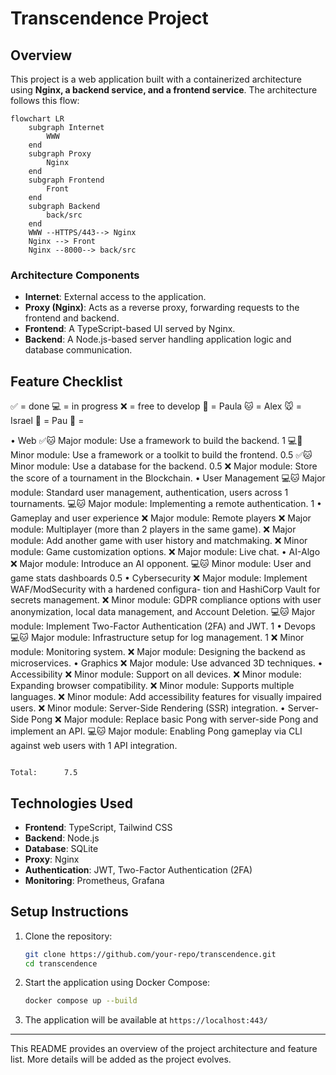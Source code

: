 # Transcendence Project

## Overview
This project is a web application built with a containerized architecture using **Nginx, a backend service, and a frontend service**. The architecture follows this flow:

```mermaid
flowchart LR
    subgraph Internet
        WWW
    end
    subgraph Proxy
        Nginx
    end
    subgraph Frontend
        Front
    end
    subgraph Backend
        back/src
    end
    WWW --HTTPS/443--> Nginx
    Nginx --> Front
    Nginx --8000--> back/src   
```

### **Architecture Components**
- **Internet**: External access to the application.
- **Proxy (Nginx)**: Acts as a reverse proxy, forwarding requests to the frontend and backend.
- **Frontend**: A TypeScript-based UI served by Nginx.
- **Backend**: A Node.js-based server handling application logic and database communication.

## **Feature Checklist**
✅  = done
💻  = in progress
❌  = free to develop
🐶  = Paula
🐱  = Alex
🐭  = Israel
🐹  = Pau
🐰  = 


• Web
    ✅🐱 Major module: Use a framework to build the backend.                           1
    💻🐶 Minor module: Use a framework or a toolkit to build the frontend.             0.5
    ✅🐱 Minor module: Use a database for the backend.                                 0.5
    ❌ Major module: Store the score of a tournament in the Blockchain.
• User Management
    💻🐱 Major module: Standard user management, authentication, users across          1
        tournaments.
    💻🐱 Major module: Implementing a remote authentication.                           1 
• Gameplay and user experience
    ❌ Major module: Remote players
    ❌ Major module: Multiplayer (more than 2 players in the same game).
    ❌ Major module: Add another game with user history and matchmaking.
    ❌ Minor module: Game customization options.
    ❌ Major module: Live chat.
• AI-Algo
    ❌ Major module: Introduce an AI opponent.
    💻🐱 Minor module: User and game stats dashboards                                   0.5
• Cybersecurity
    ❌ Major module: Implement WAF/ModSecurity with a hardened configura-
        tion and HashiCorp Vault for secrets management.
    ❌ Minor module: GDPR compliance options with user anonymization, local
        data management, and Account Deletion.
    💻🐱 Major module: Implement Two-Factor Authentication (2FA) and JWT.               1
• Devops
    💻🐱 Major module: Infrastructure setup for log management.                         1
    ❌ Minor module: Monitoring system.
    ❌ Major module: Designing the backend as microservices.
• Graphics
    ❌ Major module: Use advanced 3D techniques.
• Accessibility
    ❌ Minor module: Support on all devices.
    ❌ Minor module: Expanding browser compatibility.
    ❌ Minor module: Supports multiple languages.
    ❌ Minor module: Add accessibility features for visually impaired users.
    ❌ Minor module: Server-Side Rendering (SSR) integration.
• Server-Side Pong
    ❌ Major module: Replace basic Pong with server-side Pong and implement an
        API.
    💻🐱 Major module: Enabling Pong gameplay via CLI against web users with            1
        API integration.

                                                                            Total:      7.5

## **Technologies Used**
- **Frontend**: TypeScript, Tailwind CSS
- **Backend**: Node.js
- **Database**: SQLite
- **Proxy**: Nginx
- **Authentication**: JWT, Two-Factor Authentication (2FA)
- **Monitoring**: Prometheus, Grafana

## **Setup Instructions**
1. Clone the repository:
   ```sh
   git clone https://github.com/your-repo/transcendence.git
   cd transcendence
   ```
2. Start the application using Docker Compose:
   ```sh
   docker compose up --build
   ```
3. The application will be available at `https://localhost:443/`

---

This README provides an overview of the project architecture and feature list. More details will be added as the project evolves.

